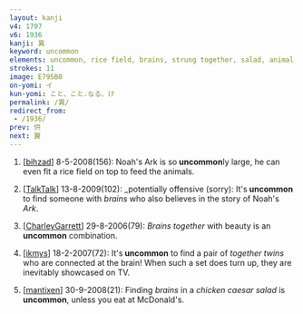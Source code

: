 ```yaml
---
layout: kanji
v4: 1797
v6: 1936
kanji: 異
keyword: uncommon
elements: uncommon, rice field, brains, strung together, salad, animal legs, eight
strokes: 11
image: E795B0
on-yomi: イ
kun-yomi: こと、こと.なる、け
permalink: /異/
redirect_from:
 - /1936/
prev: 供
next: 翼
---
```


1) [<a href="http://kanji.koohii.com/profile/bihzad">bihzad</a>] 8-5-2008(156): Noah&#039;s Ark is so<strong> uncommon</strong>ly large, he can even fit a rice field on top to feed the animals.

2) [<a href="http://kanji.koohii.com/profile/TalkTalk">TalkTalk</a>] 13-8-2009(102): _potentially offensive (sorry): It&#039;s<strong> uncommon</strong> to find someone with <em>brains</em> who also believes in the story of Noah&#039;s <em>Ark</em>.

3) [<a href="http://kanji.koohii.com/profile/CharleyGarrett">CharleyGarrett</a>] 29-8-2006(79): <em>Brains</em> <em>together</em> with beauty is an <strong>uncommon</strong> combination.

4) [<a href="http://kanji.koohii.com/profile/ikmys">ikmys</a>] 18-2-2007(72): It&#039;s<strong> uncommon</strong> to find a pair of <em>together twins</em> who are connected at the brain! When such a set does turn up, they are inevitably showcased on TV.

5) [<a href="http://kanji.koohii.com/profile/mantixen">mantixen</a>] 30-9-2008(21): Finding <em>brains</em> in a <em>chicken caesar salad</em> is<strong> uncommon</strong>, unless you eat at McDonald&#039;s.

